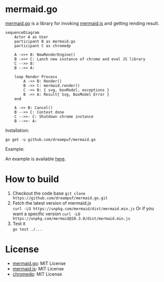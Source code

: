 # mermaid.go

[mermaid.go][] is a library for invoking [mermaid.js](https://github.com/mermaid-js/mermaid) and getting rending result.

```mermaid
sequenceDiagram
    Actor A as User
    participant B as mermaid.go
    participant C as chromedp

    A ->>+ B: NewRenderEngine()
    B ->>+ C: Lanch new instance of chrome and eval JS library
    C -->> B: 
    B -->> A: 
    
    loop Render Process
        A ->> B: Render()
        B ->> C: mermaid.render()
        C ->> B: { svg, boxModel, exceptions }
        B ->> A: Result{ Svg, BoxModel Error }
    end

    A ->> B: Cancel()
    B -->> C: Context done
    C -->>- C: Shutdown chrome instance
    B -->>- A: 
```

Installation:

```shell
go get -u github.com/dreampuf/mermaid.go
```

Example: 

An example is available [here](example/main.go).

# How to build

1. Checkout the code base
   `git clone https://github.com/dreampuf/mermaid.go.git`
2. Fetch the latest version of mermaid.js  
    `curl -LO https://unpkg.com/mermaid/dist/mermaid.min.js`
    Or if you want a specific version
    `curl -LO https://unpkg.com/mermaid@10.3.0/dist/mermaid.min.js`
3. Test it  
   `go test ./...`

# License

- [mermaid.go][]: MIT License
- [mermaid.js][]: MIT License
- [chromedp]: MIT License
 
[mermaid.go]: https://github.com/dreampuf/mermaid.go
[mermaid.js]: https://mermaid-js.github.io/mermaid/
[chromedp]: https://github.com/chromedp/chromedp

